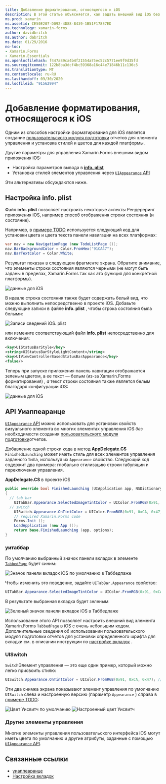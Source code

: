 ```yaml
---
title: Добавление форматирования, относящегося к iOS
description: В этой статье объясняется, как задать внешний вид iOS без использования Xamarin.Forms пользовательского модуля подготовки отчетов.
ms.prod: xamarin
ms.assetid: CE50E207-D092-4D88-8439-1B51F178E7ED
ms.technology: xamarin-forms
author: davidbritch
ms.author: dabritch
ms.date: 01/29/2016
no-loc:
- Xamarin.Forms
- Xamarin.Essentials
ms.openlocfilehash: f447a89ca4b4f21554a75ec52c5771ee9f9d35fd
ms.sourcegitcommit: 122b8ba3dcf4bc59368a16c44e71846b11c136c5
ms.translationtype: MT
ms.contentlocale: ru-RU
ms.lasthandoff: 09/30/2020
ms.locfileid: "91562994"
---
```

# <a name="adding-ios-specific-formatting"></a>Добавление форматирования, относящегося к iOS

Одним из способов настройки форматирования для iOS является создание [пользовательского модуля подготовки](~/xamarin-forms/app-fundamentals/custom-renderer/index.md) отчетов для элемента управления и установка стилей и цветов для каждой платформы.

Другие параметры для управления Xamarin.Forms внешним видом приложения iOS:

- Настройка параметров вывода в [ **info. plist**](#customizing-infoplist)
- Установка стилей элементов управления через [ `UIAppearance` API](#uiappearance-api)

Эти альтернативы обсуждаются ниже.

## <a name="customizing-infoplist"></a>Настройка info. plist

Файл **info. plist** позволяет настроить некоторые аспекты Рендереринг приложения iOS, например способ отображения строки состояния (и состояние).

Например, в [примере TODO](/samples/xamarin/xamarin-forms-samples/todo) используется следующий код для установки цвета и цвета текста панели навигации на всех платформах:

```csharp
var nav = new NavigationPage (new TodoListPage ());
nav.BarBackgroundColor = Color.FromHex("91CA47");
nav.BarTextColor = Color.White;
```

Результат показан в следующем фрагменте экрана. Обратите внимание, что элементы строки состояния являются черными (не могут быть заданы в пределах, Xamarin.Forms так как это функция для конкретной платформы).

![данные для iOS](theme-images/status-default-sml.png)

В идеале строка состояния также будет содержать белый вид, что можно выполнить непосредственно в проекте iOS. Добавьте следующие записи в файле **info. plist** , чтобы строка состояния была белыми:

![Записи сведений iOS. plist](theme-images/info-plist.png)

или измените соответствующий файл **info. plist** непосредственно для включения:

```xml
<key>UIStatusBarStyle</key>
<string>UIStatusBarStyleLightContent</string>
<key>UIViewControllerBasedStatusBarAppearance</key>
<false/>
```

Теперь при запуске приложения панель навигации отображается зеленым цветом, а ее текст — белым (из-за Xamarin.Forms форматирования) *, а* текст строки состояния также является белым благодаря конфигурации iOS:

![данные для iOS](theme-images/status-white-sml.png)

## <a name="uiappearance-api"></a>API Уиаппеаранце

[ `UIAppearance` API](~/ios/user-interface/ios-ui/introduction-to-the-appearance-api.md) можно использовать для установки свойств визуального элемента во многих элементах управления iOS *без* необходимости создания [пользовательского модуля подготовки](~/xamarin-forms/app-fundamentals/custom-renderer/index.md)отчетов.

Добавление одной строки кода в метод **AppDelegate.CS** `FinishedLaunching` может иметь стиль для всех элементов управления заданного типа, используя их `Appearance` свойство. Следующий код содержит два примера: глобально стилизацию строки табуляции и переключения управления.

**AppDelegate.CS** в проекте iOS

```csharp
public override bool FinishedLaunching (UIApplication app, NSDictionary options)
{
  // tab bar
    UITabBar.Appearance.SelectedImageTintColor = UIColor.FromRGB(0x91, 0xCA, 0x47); // green
  // switch
    UISwitch.Appearance.OnTintColor = UIColor.FromRGB(0x91, 0xCA, 0x47); // green
    // required Xamarin.Forms code
    Forms.Init ();
    LoadApplication (new App ());
    return base.FinishedLaunching (app, options);
}
```

### <a name="uitabbar"></a>уитаббар

По умолчанию выбранный значок панели вкладок в элементе [`TabbedPage`](~/xamarin-forms/app-fundamentals/navigation/tabbed-page.md)
будет синим:

![Значок панели вкладок iOS по умолчанию в Таббедпаже](theme-images/tabbar-default.png)

Чтобы изменить это поведение, задайте `UITabBar.Appearance` свойство:

```csharp
UITabBar.Appearance.SelectedImageTintColor = UIColor.FromRGB(0x91, 0xCA, 0x47); // green
```

В результате выбранная вкладка будет зеленым:

![Зеленый значок панели вкладок iOS в Таббедпаже](theme-images/tabbar-custom.png)

Использование этого API позволяет настроить внешний вид элемента Xamarin.Forms
`TabbedPage` в iOS с очень небольшим кодом. Дополнительные сведения об использовании пользовательского модуля подготовки отчетов для установки определенного шрифта для вкладки см. в описании инструкции по [настройке вкладок](https://github.com/xamarin/recipes/tree/master/Recipes/xamarin-forms/iOS/customize-tabs) .

### <a name="uiswitch"></a>UISwitch

`Switch`Элемент управления — это еще один пример, который можно легко присвоить стилю:

```csharp
UISwitch.Appearance.OnTintColor = UIColor.FromRGB(0x91, 0xCA, 0x47); // green
```

Эти два снимка экрана показывают элемент управления по умолчанию `UISwitch` слева и настроенную версию (параметр `Appearance` ) справа в [примере TODO](/samples/xamarin/xamarin-forms-samples/todo):

![Цвет Уисвитч по умолчанию](theme-images/switch-default.png) ![Настроенный цвет Уисвитч](theme-images/switch-custom.png)

### <a name="other-controls"></a>Другие элементы управления

Многие элементы управления пользовательского интерфейса iOS могут иметь цвета по умолчанию и другие атрибуты, заданные с помощью [ `UIAppearance` API](~/ios/user-interface/ios-ui/introduction-to-the-appearance-api.md).

## <a name="related-links"></a>Связанные ссылки

- [уиаппеаранце](~/ios/user-interface/ios-ui/introduction-to-the-appearance-api.md)
- [Настройка вкладок](https://github.com/xamarin/recipes/tree/master/Recipes/xamarin-forms/iOS/customize-tabs)
